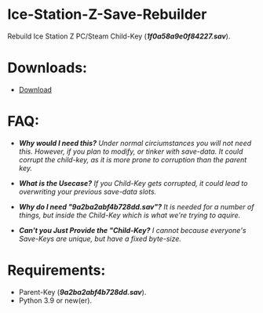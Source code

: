 # Ice-Station-Z-Save-Rebuilder
Rebuild Ice Station Z PC/Steam Child-Key (***1f0a58a9e0f84227.sav***).

# Downloads:
- [Download](https://github.com/Cracko298/Ice-Station-Z-Save-Rebuilder/releases/download/v1.0-Release-1/Rebuilder.py)

# FAQ:
- ***Why would I need this?***
*Under normal circiumstances you will not need this. However, if you plan to modify, or tinker with save-data. It could corrupt the child-key, as it is more prone to corruption than the parent key.*

- ***What is the Usecase?***
*If you Child-Key gets corrupted, it could lead to overwriting your previous save-data slots.*

- ***Why do I need "9a2ba2abf4b728dd.sav"?***
*It is needed for a number of things, but inside the Child-Key which is what we're trying to aquire.*

- ***Can't you Just Provide the "Child-Key?***
*I cannot because everyone's Save-Keys are unique, but have a fixed byte-size.*


# Requirements:
- Parent-Key (***9a2ba2abf4b728dd.sav***).
- Python 3.9 or new(er).

